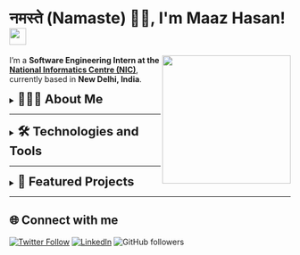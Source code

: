 # नमस्ते (Namaste) 🙏🏻, I'm Maaz Hasan!  <img src="https://media.giphy.com/media/v1.Y2lkPTc5MGI3NjExdTRobGs1NDVkeGwxc2xmcXQxMGs2YWlneXdoNnBkeGdndHIzY3hmNCZlcD12MV9zdGlja2Vyc19zZWFyY2gmY3Q9cw/IdyAQJVN2kVPNUrojM/giphy.gif" width="30"/>

<img align='right' src="https://media.giphy.com/media/v1.Y2lkPTc5MGI3NjExazI0djRvbzU5ZTk0MHlmbWlidjEzcjd0ZzRlcW9kc3QxNGxoYTZ2MSZlcD12MV9zdGlja2Vyc19zZWFyY2gmY3Q9cw/Jqy5D7DFs0i5EPkWfV/giphy.gif" width="230"/>

I’m a **Software Engineering Intern at the [National Informatics Centre (NIC)](https://www.nic.gov.in/)**, currently based in **New Delhi, India**.  


<details>
<summary><b style="font-size:22px">👨🏻‍💻 About Me </b></summary> 
<br/>
<ul>
<li>🚀 I build practical AI systems and full-stack prototypes using <b>Python</b>, <b>PyTorch</b>, <b>TensorFlow</b>, <b>OpenCV</b>, and <b>Flask</b>.</li> 
<li>💡 Passionate about <b>computer vision</b>, <b>reinforcement learning</b>, and making research usable in real-world applications.</li> 
<li>📊 Worked on <b>API design</b>, <b>system architecture</b>, and <b>ML workflows</b> (classification, segmentation, RL self-play engines).</li>
<li>🌱 Currently exploring <b>Generative AI</b> and <b>Agentic AI</b>.</li> 
<li>🤝 Strong believer in <b>open-source collaboration</b> and building tools that solve real-world problems.</li> 
</ul>

<p>I enjoy problem-solving, writing clean code, and shipping reproducible experiments — always excited to push the boundaries of what AI can achieve.</p>
</details>

---


<details>
<summary><b style="font-size:22px">🛠️ Technologies and Tools</b></summary> 
<br/>
<p align="left">
  <a href="https://www.python.org/" target="_blank"><img src="https://cdn.jsdelivr.net/gh/devicons/devicon/icons/python/python-original.svg" alt="Python" width="40" height="40"/></a>
  <a href="https://pytorch.org/" target="_blank"><img src="https://cdn.jsdelivr.net/gh/devicons/devicon/icons/pytorch/pytorch-original.svg" alt="PyTorch" width="40" height="40"/></a>
  <a href="https://www.tensorflow.org/" target="_blank"><img src="https://cdn.jsdelivr.net/gh/devicons/devicon/icons/tensorflow/tensorflow-original.svg" alt="TensorFlow" width="40" height="40"/></a>
  <a href="https://keras.io/" target="_blank"><img src="https://cdn.jsdelivr.net/gh/devicons/devicon/icons/keras/keras-original.svg" alt="Keras" width="40" height="40"/></a>
  <a href="https://opencv.org/" target="_blank"><img src="https://cdn.jsdelivr.net/gh/devicons/devicon/icons/opencv/opencv-original.svg" alt="OpenCV" width="40" height="40"/></a>
  <a href="https://scikit-learn.org/" target="_blank"><img src="https://cdn.jsdelivr.net/gh/devicons/devicon/icons/scikitlearn/scikitlearn-original.svg" alt="scikit-learn" width="40" height="40"/></a>
  <a href="https://numpy.org/" target="_blank"><img src="https://cdn.jsdelivr.net/gh/devicons/devicon/icons/numpy/numpy-original.svg" alt="NumPy" width="40" height="40"/></a>
  <a href="https://pandas.pydata.org/" target="_blank"><img src="https://cdn.jsdelivr.net/gh/devicons/devicon/icons/pandas/pandas-original.svg" alt="Pandas" width="40" height="40"/></a>
  <a href="https://seaborn.pydata.org/" target="_blank"><img src="https://raw.githubusercontent.com/mwaskom/seaborn/master/doc/_static/logo-mark-lightbg.svg" alt="Seaborn" width="40" height="40"/></a>
  <a href="https://www.langchain.com/" target="_blank"><img src="https://avatars.githubusercontent.com/u/126733545?s=200&v=4" alt="LangChain" width="40" height="40"/></a>
  <a href="https://fastapi.tiangolo.com/" target="_blank"><img src="https://cdn.jsdelivr.net/gh/devicons/devicon/icons/fastapi/fastapi-original.svg" alt="FastAPI" width="40" height="40"/></a>
  <a href="https://www.mysql.com/" target="_blank"><img src="https://cdn.jsdelivr.net/gh/devicons/devicon/icons/mysql/mysql-original.svg" alt="MySQL" width="40" height="40"/></a>
  <a href="https://www.docker.com/" target="_blank"><img src="https://cdn.jsdelivr.net/gh/devicons/devicon/icons/docker/docker-original.svg" alt="Docker" width="40" height="40"/></a>
  <a href="https://git-scm.com/" target="_blank"><img src="https://cdn.jsdelivr.net/gh/devicons/devicon/icons/git/git-original.svg" alt="Git" width="40" height="40"/></a>
  <a href="https://jupyter.org/" target="_blank"><img src="https://cdn.jsdelivr.net/gh/devicons/devicon/icons/jupyter/jupyter-original.svg" alt="Jupyter" width="40" height="40"/></a>
  <a href="https://code.visualstudio.com/" target="_blank"><img src="https://cdn.jsdelivr.net/gh/devicons/devicon/icons/vscode/vscode-original.svg" alt="VS Code" width="40" height="40"/></a>
  <a href="https://huggingface.co/" target="_blank"><img src="https://huggingface.co/front/assets/huggingface_logo-noborder.svg" alt="Hugging Face" width="40" height="40"/></a>
  <a href="https://www.langchain.com/" target="_blank"><img src="https://avatars.githubusercontent.com/u/126733545?s=200&v=4" alt="LangChain" width="40" height="40"/></a>
  <a href="https://www.llamaindex.ai/" target="_blank"><img src="https://avatars.githubusercontent.com/u/130722123?s=200&v=4" alt="LlamaIndex" width="40" height="40"/></a>
  <a href="https://www.anthropic.com/" target="_blank"><img src="https://avatars.githubusercontent.com/u/110628257?s=200&v=4" alt="Anthropic" width="40" height="40"/></a>
  <a href="https://cohere.com/" target="_blank"><img src="https://avatars.githubusercontent.com/u/60484428?s=200&v=4" alt="Cohere" width="40" height="40"/></a>
  <a href="https://www.pinecone.io/learn/retrieval-augmented-generation/" target="_blank"><img src="https://www.pinecone.io/favicon.ico" alt="RAG Pipelines" width="40" height="40"/></a>
  <a href="https://www.pinecone.io/" target="_blank"><img src="https://avatars.githubusercontent.com/u/59935373?s=200&v=4" alt="Pinecone" width="40" height="40"/></a>
  <a href="https://weaviate.io/" target="_blank"><img src="https://avatars.githubusercontent.com/u/43605438?s=200&v=4" alt="Weaviate" width="40" height="40"/></a>
  <a href="https://milvus.io/" target="_blank"><img src="https://img.shields.io/badge/Milvus-00BFFF?style=for-the-badge&logo=databricks&logoColor=white" alt="Milvus"/></a>
  <a href="https://www.trychroma.com/" target="_blank"><img src="https://img.shields.io/badge/ChromaDB-FF6F61?style=for-the-badge&logo=google-chrome&logoColor=white" alt="ChromaDB"/></a>
  <a href="https://faiss.ai/" target="_blank"><img src="https://img.shields.io/badge/FAISS-20232A?style=for-the-badge&logo=meta&logoColor=white" alt="FAISS"/></a>

</p>
</details>


---



<details>

<summary><b style="font-size:22px">📌 Featured Projects</b></summary> 
<br/>

- 🔹 [**Deep-Check-Net (Chess Engine)**](https://github.com/Maaz882/Deep-Check-Net---Chess-Model)  
   A **self-play chess engine** built with a deep Residual CNN (policy & value heads) and **Monte Carlo Tree Search (MCTS)**.  
   Trained via reinforcement learning with exploration noise; supports Human vs AI and AI vs AI play with both CLI and Pygame GUI.  

- 🔹 [**AI-Powered Virtual Mouse**](https://github.com/Maaz882/Virtual-Mouse)  
   A **gesture-based virtual mouse** using **MediaPipe** + **OpenCV**.  
   Maps hand gestures for click, scroll, and drag operations — optimized for low-latency real-time control.  

- 🔹 [**Lung Disease Detection (X-ray Classification)**](https://github.com/Maaz882/PULMOSCAN---AI-POWERED-LUNG-DISEASE-DIAGNOSIS-GUIDANCE)  
   A **deep learning classifier** fine-tuned on chest X-rays to detect **COVID-19, Pneumonia (bacterial & viral), Tuberculosis, and Normal**.  
   Integrated with a custom **Tkinter GUI** for image upload, user profiles, history tracking, and hospital recommendation system.  

- 🔹 [**Image Segmentation (U-Net)**](https://github.com/Maaz882/Unet-Image-Segmentation)  
   Implemented **U-Net with batch normalization and dropout** on the CARLA simulator dataset.  
   Achieved strong performance in semantic segmentation tasks for self-driving research.  

---

### 🚧 Work in Progress

- 🔹 [**Text2SQL Natural Language Interface**](https://github.com/Maaz882/TEXT2SQL)  
   Building an **AI-assisted shell** that converts natural language questions into **SQL queries**.  
   Uses **LangChain + LLMs** for schema understanding and **database querying automation**.  

- 🔹 [**Live YouTube Chatbot**](https://github.com/Maaz882/YouTube-Chatbot)  
   Developing a **real-time chatbot** for YouTube .  
   Powered by **Generative AI + LangChain agents**, designed to **answer questions live** while integrating with YouTube APIs.  

</details>

---


## 🌐 Connect with me

[![Twitter Follow](https://img.shields.io/twitter/follow/misteranmol?label=Follow)](https://x.com/intent/follow?screen_name=Maaz_2003_)
[![Linkedln](https://img.shields.io/badge/LinkedIn-0077B5?style=flat-square&logo=linkedin&logoColor=white)](https://www.linkedin.com/in/maaz-hasan-8a845224a/)
![GitHub followers](https://shields.io/github/followers/Maaz882?label=Follow&style=social)
<!-- [![website](https://img.shields.io/badge/Portfolio-%23009688.svg?&style=flat-square&logo=Google-Chrome&logoColor=white&link=https://portfolio-topaz-tau-21.vercel.app/)](https://portfolio-topaz-tau-21.vercel.app/) -->



